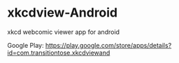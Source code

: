 # xkcdview-Android
xkcd webcomic viewer app for android

Google Play:  https://play.google.com/store/apps/details?id=com.transitiontose.xkcdviewand
